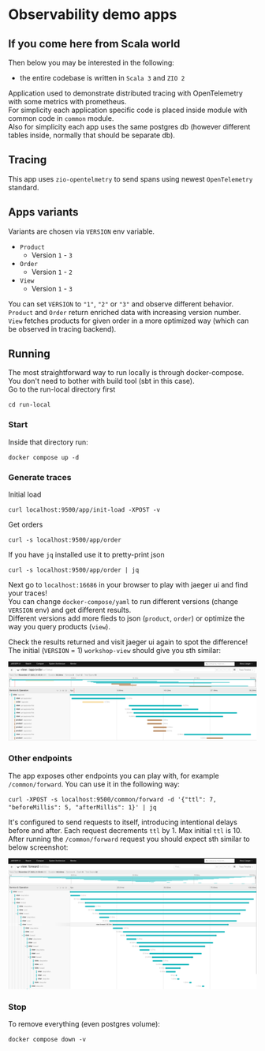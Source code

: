 # Observability demo apps

## If you come here from Scala world

Then below you may be interested in the following:
- the entire codebase is written in `Scala 3` and `ZIO 2`


Application used to demonstrate distributed tracing with OpenTelemetry with some metrics with prometheus.  
For simplicity each application specific code is placed inside module with common code in `common` module.  
Also for simplicity each app uses the same postgres db (however different tables inside, normally that should be separate db).

## Tracing
This app uses `zio-opentelmetry` to send spans using newest `OpenTelemetry` standard.

## Apps variants

Variants are chosen via `VERSION` env variable.

- `Product`
  - Version `1` - `3`
- `Order`
  - Version `1` - `2`
- `View`
  - Version `1` - `3`

You can set `VERSION` to `"1"`, `"2"` or `"3"` and observe different behavior.  
`Product` and `Order` return enriched data with increasing version number.  
`View` fetches products for given order in a more optimized way (which can be observed in tracing backend).

## Running

The most straightforward way to run locally is through docker-compose. You don't need to bother with build tool (sbt in this case).  
Go to the run-local directory first
```
cd run-local
```

### Start
Inside that directory run:
```
docker compose up -d
```

### Generate traces
Initial load
```
curl localhost:9500/app/init-load -XPOST -v
```
Get orders
```
curl -s localhost:9500/app/order
```
If you have `jq` installed use it to pretty-print json
```
curl -s localhost:9500/app/order | jq
```

Next go to `localhost:16686` in your browser to play with jaeger ui and find your traces!  
You can change `docker-compose/yaml` to run different versions (change `VERSION` env) and get different results.  
Different versions add more fieds to json (`product`, `order`) or optimize the way you query products (`view`).  
  
Check the results returned and visit jaeger ui again to spot the difference!
The initial (`VERSION` = 1) `workshop-view` should give you sth similar:

![view order spans](docs/jaeger-example-view-order.png "/app/order spans")

### Other endpoints

The app exposes other endpoints you can play with, for example `/common/forward`. You can use it in the following way:
```
curl -XPOST -s localhost:9500/common/forward -d '{"ttl": 7, "beforeMillis": 5, "afterMillis": 1}' | jq
```
It's configured to send requests to itself, introducing intentional delays before and after. Each request decrements `ttl` by 1. Max initial `ttl` is 10.  
After running the `/common/forward` request you should expect sth similar to below screenshot:  

![forward spans](docs/jaeger-example-forward.png "/common/forward spans")

### Stop
To remove everything (even postgres volume):
```
docker compose down -v
```